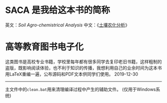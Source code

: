 # SACA 是我给这本书的简称
英文：*Soil Agro-chemistrical Analysis*
中文：《[土壤农化分析](https://github.com/magic-moon/SACA/blob/master/main.pdf)》
# 高等教育图书电子化
这类图书是高校专业书籍，学校里每年都有很多同学去复印老旧书籍，这样粗制的盗版，既影响阅读体验，也不利于知识的传播，我想利用自己的业余时间为这本书用LaTeX重编一遍，公布源码和PDF文本供同学们使用。
2019-12-30
***
主文件中的`clean.bat`用来清理编译过程中产生的辅助文件。
(仅用于Windows系统)
